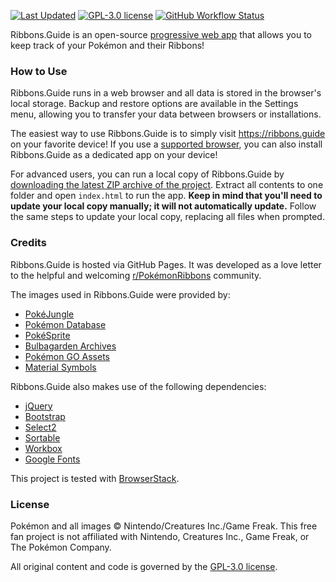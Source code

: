 [![Last Updated](https://img.shields.io/badge/dynamic/json?url=https%3A%2F%2Fraw.githubusercontent.com%2FSlyAceZeta%2FRibbons.Guide%2Fmain%2Fdata%2Fchangelog.json&query=%24%5B0%5D.date&label=updated&color=1d90be)](https://github.com/SlyAceZeta/Ribbons.Guide/blob/main/data/changelog.json)
[![GPL-3.0 license](https://img.shields.io/github/license/SlyAceZeta/Ribbons.Guide)](https://opensource.org/license/gpl-3-0/) [![GitHub Workflow Status](https://img.shields.io/github/actions/workflow/status/SlyAceZeta/Ribbons.Guide/deploy.yml)](https://github.com/SlyAceZeta/Ribbons.Guide/actions/workflows/deploy.yml)

Ribbons.Guide is an open-source [progressive web app](https://en.wikipedia.org/wiki/Progressive_web_app) that allows you to keep track of your Pokémon and their Ribbons!

### How to Use

Ribbons.Guide runs in a web browser and all data is stored in the browser's local storage. Backup and restore options are available in the Settings menu, allowing you to transfer your data between browsers or installations.

The easiest way to use Ribbons.Guide is to simply visit https://ribbons.guide on your favorite device! If you use a [supported browser](https://en.wikipedia.org/wiki/Progressive_web_app), you can also install Ribbons.Guide as a dedicated app on your device!

For advanced users, you can run a local copy of Ribbons.Guide by [downloading the latest ZIP archive of the project](https://github.com/SlyAceZeta/Ribbons.Guide/zipball/main/). Extract all contents to one folder and open `index.html` to run the app. **Keep in mind that you'll need to update your local copy manually; it will not automatically update.** Follow the same steps to update your local copy, replacing all files when prompted.

### Credits

Ribbons.Guide is hosted via GitHub Pages. It was developed as a love letter to the helpful and welcoming [r/PokémonRibbons](https://www.reddit.com/r/pokemonribbons/) community.

The images used in Ribbons.Guide were provided by:
- [PokéJungle](https://pokejungle.net)
- [Pokémon Database](https://pokemondb.net)
- [PokéSprite](https://github.com/msikma/pokesprite)
- [Bulbagarden Archives](https://archives.bulbagarden.net/wiki/Main_Page)
- [Pokémon GO Assets](https://github.com/PokeMiners/pogo_assets)
- [Material Symbols](https://github.com/google/material-design-icons)

Ribbons.Guide also makes use of the following dependencies:
- [jQuery](https://github.com/jquery/jquery)
- [Bootstrap](https://getbootstrap.com/)
- [Select2](https://github.com/select2/select2)
- [Sortable](https://github.com/SortableJS/Sortable)
- [Workbox](https://github.com/GoogleChrome/workbox)
- [Google Fonts](https://fonts.google.com/)

This project is tested with [BrowserStack](https://www.browserstack.com/).

### License

Pokémon and all images © Nintendo/Creatures Inc./Game Freak. This free fan project is not affiliated with Nintendo, Creatures Inc., Game Freak, or The Pokémon Company.

All original content and code is governed by the [GPL-3.0 license](https://opensource.org/license/gpl-3-0/).